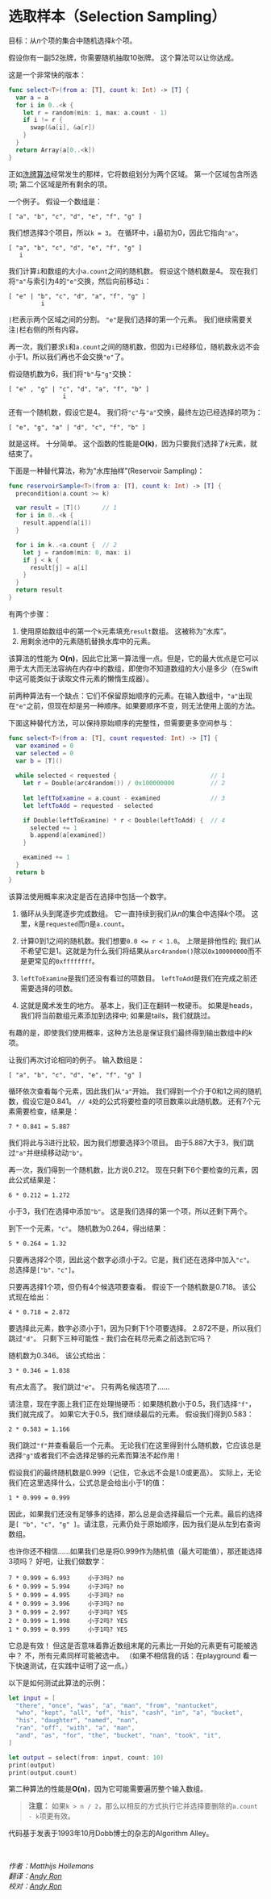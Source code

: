 # 选取样本（Selection Sampling）

目标：从*n*个项的集合中随机选择*k*个项。

假设你有一副52张牌，你需要随机抽取10张牌。 这个算法可以让你达成。

这是一个非常快的版本：

```swift
func select<T>(from a: [T], count k: Int) -> [T] {
  var a = a
  for i in 0..<k {
    let r = random(min: i, max: a.count - 1)
    if i != r {
      swap(&a[i], &a[r])
    }
  }
  return Array(a[0..<k])
}
```

正如[洗牌算法](../Shuffle/)经常发生的那样，它将数组划分为两个区域。 第一个区域包含所选项; 第二个区域是所有剩余的项。

一个例子。 假设一个数组是：

	[ "a", "b", "c", "d", "e", "f", "g" ]
	
我们想选择3个项目，所以`k = 3`。 在循环中，`i`最初为0，因此它指向`"a"`。

	[ "a", "b", "c", "d", "e", "f", "g" ]
	   i

我们计算`i`和数组的大小`a.count`之间的随机数。 假设这个随机数是4。 现在我们将`"a"`与索引为4的`"e"`交换，然后向前移动`i`：

	[ "e" | "b", "c", "d", "a", "f", "g" ]
	         i

`|`栏表示两个区域之间的分割。 `"e"`是我们选择的第一个元素。 我们继续需要关注`|`栏右侧的所有内容。

再一次，我们要求`i`和`a.count`之间的随机数，但因为`i`已经移位，随机数永远不会小于1。所以我们再也不会交换`"e"`了。

假设随机数为6，我们将`"b"`与`"g"`交换：

	[ "e" , "g" | "c", "d", "a", "f", "b" ]
	               i

还有一个随机数，假设它是4。 我们将`"c"`与`"a"`交换，最终左边已经选择的项为：

	[ "e", "g", "a" | "d", "c", "f", "b" ]

就是这样。 十分简单。 这个函数的性能是**O(k)**，因为只要我们选择了*k*元素，就结束了。

下面是一种替代算法，称为“水库抽样”(Reservoir Sampling)：

```swift
func reservoirSample<T>(from a: [T], count k: Int) -> [T] {
  precondition(a.count >= k)

  var result = [T]()      // 1
  for i in 0..<k {
    result.append(a[i])
  }

  for i in k..<a.count {  // 2
    let j = random(min: 0, max: i)
    if j < k {
      result[j] = a[i]
    }
  }
  return result
}
```

有两个步骤：


1. 使用原始数组中的第一个`k`元素填充`result`数组。 这被称为“水库”。
2. 用剩余池中的元素随机替换水库中的元素。

该算法的性能为 **O(n)**，因此它比第一算法慢一点。但是，它的最大优点是它可以用于太大而无法容纳在内存中的数组，即使你不知道数组的大小是多少（在Swift中这可能类似于读取文件元素的懒惰生成器）。

前两种算法有一个缺点：它们不保留原始顺序的元素。在输入数组中，`"a"`出现在`"e"`之前，但现在却是另一种顺序。如果要顺序不变，则无法使用上面的方法。

下面这种替代方法，可以保持原始顺序的完整性，但需要更多空间参与：

```swift
func select<T>(from a: [T], count requested: Int) -> [T] {
  var examined = 0
  var selected = 0
  var b = [T]()
  
  while selected < requested {                          // 1
    let r = Double(arc4random()) / 0x100000000          // 2
    
    let leftToExamine = a.count - examined              // 3
    let leftToAdd = requested - selected

    if Double(leftToExamine) * r < Double(leftToAdd) {  // 4
      selected += 1
      b.append(a[examined])
    }

    examined += 1
  }
  return b
}
```

该算法使用概率来决定是否在选择中包括一个数字。


1. 循环从头到尾逐步完成数组。 它一直持续到我们从*n*的集合中选择*k*个项。 这里，*k*是`requested`而*n*是`a.count`。

2. 计算0到1之间的随机数。我们想要`0.0 <= r < 1.0`。 上限是排他性的; 我们从不希望它是1。这就是为什么我们将结果从`arc4random()`除以`0x100000000`而不是更常见的`0xffffffff`。
 
3. `leftToExamine`是我们还没有看过的项数目。 `leftToAdd`是我们在完成之前还需要选择的项数。

4. 这就是魔术发生的地方。 基本上，我们正在翻转一枚硬币。 如果是heads，我们将当前数组元素添加到选择中; 如果是tails，我们就跳过。

有趣的是，即使我们使用概率，这种方法总是保证我们最终得到输出数组中的*k*项。

让我们再次讨论相同的例子。 输入数组是：

	[ "a", "b", "c", "d", "e", "f", "g" ]

循环依次查看每个元素，因此我们从`"a"`开始。 我们得到一个介于0和1之间的随机数，假设它是0.841。 `// 4`处的公式将要检查的项目数乘以此随机数。 还有7个元素需要检查，结果是：

	7 * 0.841 = 5.887

我们将此与3进行比较，因为我们想要选择3个项目。 由于5.887大于3，我们跳过`"a"`并继续移动动`"b"`。

再一次，我们得到一个随机数，比方说0.212。 现在只剩下6个要检查的元素，因此公式结果是：

	6 * 0.212 = 1.272

小于3，我们在选择中添加`"b"`。 这是我们选择的第一个项，所以还剩下两个。

到下一个元素，`"c"`。 随机数为0.264，得出结果：

	5 * 0.264 = 1.32

只要再选择2个项，因此这个数字必须小于2。它是，我们还在选择中加入`"c"`。 总选择是`["b"，"c"]`。

只要再选择1个项，但仍有4个候选项要查看。 假设下一个随机数是0.718。 该公式现在给出：

	4 * 0.718 = 2.872

要选择此元素，数字必须小于1，因为只剩下1个项要选择。 2.872不是，所以我们跳过`"d"`。 只剩下三种可能性 - 我们会在耗尽元素之前选到它吗？

随机数为0.346。 该公式给出：

	3 * 0.346 = 1.038
	
有点太高了。 我们跳过`"e"`。 只有两名候选项了......

请注意，现在字面上我们正在处理抛硬币：如果随机数小于0.5，我们选择`"f"`，我们就完成了。 如果它大于0.5，我们继续最后的元素。 假设我们得到0.583：

	2 * 0.583 = 1.166

我们跳过`"f"`并查看最后一个元素。 无论我们在这里得到什么随机数，它应该总是选择`"g"`或者我们不会选择足够的元素而算法不起作用！

假设我们的最终随机数是0.999（记住，它永远不会是1.0或更高）。 实际上，无论我们在这里选择什么，公式总是会给出小于1的值：

	1 * 0.999 = 0.999

因此，如果我们还没有足够多的选择，那么总是会选择最后一个元素。最后的选择是`[ "b", "c", "g" ]`。请注意，元素仍处于原始顺序，因为我们是从左到右查询数组。

也许你还不相信......如果我们总是将0.999作为随机值（最大可能值），那还能选择3项吗？ 好吧，让我们做数学：

	7 * 0.999 = 6.993     小于3吗? no
	6 * 0.999 = 5.994     小于3吗? no
	5 * 0.999 = 4.995     小于3吗? no
	4 * 0.999 = 3.996     小于3吗? no
	3 * 0.999 = 2.997     小于3吗? YES
	2 * 0.999 = 1.998     小于2吗? YES
	1 * 0.999 = 0.999     小于1吗? YES

它总是有效！ 但这是否意味着靠近数组末尾的元素比一开始的元素更有可能被选中？ 不，所有元素同样可能被选中。 （如果不相信我的话：在playground 看一下快速测试，在实践中证明了这一点。）

以下是如何测试此算法的示例：

```swift
let input = [
  "there", "once", "was", "a", "man", "from", "nantucket",
  "who", "kept", "all", "of", "his", "cash", "in", "a", "bucket",
  "his", "daughter", "named", "nan",
  "ran", "off", "with", "a", "man",
  "and", "as", "for", "the", "bucket", "nan", "took", "it",
]

let output = select(from: input, count: 10)
print(output)
print(output.count)
```

第二种算法的性能是**O(n)**，因为它可能需要遍历整个输入数组。

> **注意：** 如果`k > n / 2`，那么以相反的方式执行它并选择要删除的`a.count - k`项更有效。

代码基于发表于1993年10月Dobb博士的杂志的Algorithm Alley。

<br>

*作者：Matthijs Hollemans*  
*翻译：[Andy Ron](https://github.com/andyRon)*  
*校对：[Andy Ron](https://github.com/andyRon)*  